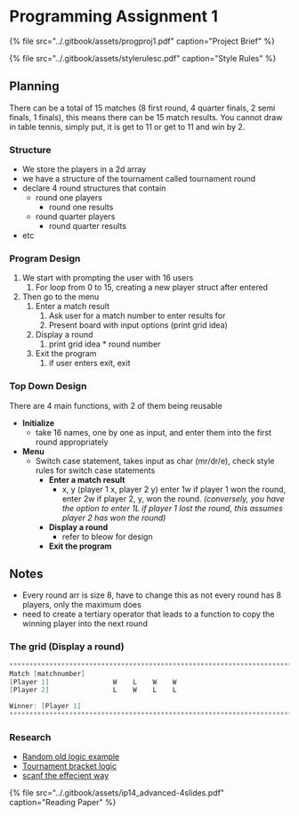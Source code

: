 # Programming Assignment 1

{% file src="../.gitbook/assets/progproj1.pdf" caption="Project Brief" %}

{% file src="../.gitbook/assets/stylerulesc.pdf" caption="Style Rules" %}

## Planning

There can be a total of 15 matches \(8 first round, 4 quarter finals, 2 semi finals, 1 finals\), this means there can be 15 match results. You cannot draw in table tennis, simply put, it is get to 11 or get to 11 and win by 2.

### Structure

* We store the players in a 2d array
* we have a structure of the tournament called tournament round
* declare 4 round structures that contain
  * round one players
    * round one results
  * round quarter players
    * round quarter results
* etc



### Program Design

1. We start with prompting the user with 16 users
   1. For loop from 0 to 15, creating a new player struct after entered
2. Then go to the menu
   1. Enter a match result
      1. Ask user for a match number to enter results for
      2. Present board with input options \(print grid idea\)
   2. Display a round
      1. print grid idea \* round number
   3. Exit the program
      1. if user enters exit, exit

### Top Down Design

There are 4 main functions, with 2 of them being reusable

* **Initialize**
  * take 16 names, one by one as input, and enter them into the first round appropriately
* **Menu**
  * Switch case statement, takes input as char \(mr/dr/e\), check style rules for switch case statements
    * **Enter a match result**
      * x, y \(player 1 x, player 2 y\) enter 1w if player 1 won the round, enter 2w if player 2, y, won the round. _\(conversely, you have the option to enter 1L if player 1 lost the round, this assumes player 2 has won the round\)_
    * **Display a round**
      * refer to bleow for design
    * **Exit the program**

## **Notes**

* Every round arr is size 8, have to change this as not every round has 8 players, only the maximum does
* need to create a tertiary operator that leads to a function to copy the winning player into the next round

### The grid \(Display a round\)

```c
************************************************************************
Match [matchnumber]
[Player 1]                W    L    W    W            
[Player 2]                L    W    L    L

Winner: [Player 1]
************************************************************************
```

### Research

* [Random old logic example](https://cboard.cprogramming.com/cplusplus-programming/108295-table-tennis-scoring-system.html)
* [Tournament bracket logic](https://stackoverflow.com/questions/6071563/algorithms-for-tournament-brackets-ncaa-etc)
* [scanf the effecient way](https://stackoverflow.com/questions/30065675/what-does-scanf-nc-mean)

{% file src="../.gitbook/assets/ip14\_advanced-4slides.pdf" caption="Reading Paper" %}

